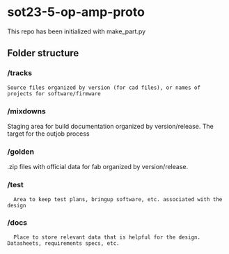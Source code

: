 # sot23-5-op-amp-proto
This repo has been initialized with make_part.py
## Folder structure 
### /tracks
    Source files organized by version (for cad files), or names of projects for software/firmware
### /mixdowns
  Staging area for build documentation organized by version/release.  The target for the outjob process 
### /golden
   .zip files with official data for fab organized by version/release.
### /test
      Area to keep test plans, bringup software, etc. associated with the design
### /docs
      Place to store relevant data that is helpful for the design.  Datasheets, requirements specs, etc.
